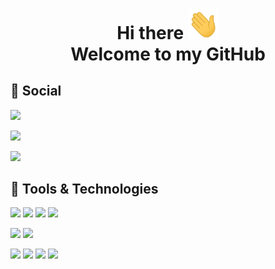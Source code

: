 
<h1 align=center>Hi there <img src="https://github.com/PhilipMurray/PhilipMurray/blob/master/wave.gif" width="50px"><br/>Welcome to my GitHub</h1>

## :speech_balloon: Social
[![](https://img.shields.io/static/v1?label=Web%20Site&message=philipmurray.github.io&color=blue&style=flat-square&logo=HTML5)][1]

[![](https://img.shields.io/static/v1?label=LinkedIn&message=Philip%20Murray&color=blue&style=flat-square&logo=LinkedIn)][2]

[![](https://img.shields.io/static/v1?label=Microsoft&message=Philip%20Murray&color=blue&style=flat-square&logo=Microsoft-Azure)][3]

## 🔧 Tools & Technologies
![](https://img.shields.io/static/v1?label=C-Sharp&message=%20&color=black&labelColor=black&style=flat-square&logo=C-Sharp)
![](https://img.shields.io/static/v1?label=HTML5&message=%20&color=black&labelColor=black&style=flat-square&logo=HTML5)
![](https://img.shields.io/static/v1?label=JavaScript&message=%20&color=black&labelColor=black&style=flat-square&logo=JavaScript)
![](https://img.shields.io/static/v1?label=CSS3&message=%20&color=black&labelColor=black&style=flat-square&logo=CSS3)

![](https://img.shields.io/static/v1?label=Microsoft-SQL-Server&message=%20&color=black&labelColor=black&style=flat-square&logo=Microsoft-SQL-Server)
![](https://img.shields.io/static/v1?label=Postman&message=%20&color=black&labelColor=black&style=flat-square&logo=Postman)

![](https://img.shields.io/static/v1?label=RESTful%20API&message=%20&color=black&labelColor=black&style=flat-square&logo=Visual-Studio)
![](https://img.shields.io/static/v1?label=.NET&message=%20&color=black&labelColor=black&style=flat-square&logo=Visual-Studio)
![](https://img.shields.io/static/v1?label=.NET%20Core&message=%20&color=black&labelColor=black&style=flat-square&logo=Visual-Studio)
![](https://img.shields.io/static/v1?label=Entity%20Framework&message=%20&color=black&labelColor=black&style=flat-square&logo=Visual-Studio)

<!---Links: -->
[1]: https://philipmurray.github.io/
[2]: https://www.linkedin.com/in/philipsmurray/
[3]: https://docs.microsoft.com/en-us/users/philipmurray-1056/
